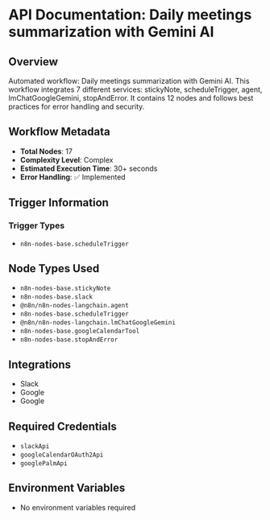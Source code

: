 # API Documentation: Daily meetings summarization with Gemini AI

## Overview
Automated workflow: Daily meetings summarization with Gemini AI. This workflow integrates 7 different services: stickyNote, scheduleTrigger, agent, lmChatGoogleGemini, stopAndError. It contains 12 nodes and follows best practices for error handling and security.

## Workflow Metadata
- **Total Nodes**: 17
- **Complexity Level**: Complex
- **Estimated Execution Time**: 30+ seconds
- **Error Handling**: ✅ Implemented

## Trigger Information
### Trigger Types
- `n8n-nodes-base.scheduleTrigger`

## Node Types Used
- `n8n-nodes-base.stickyNote`
- `n8n-nodes-base.slack`
- `@n8n/n8n-nodes-langchain.agent`
- `n8n-nodes-base.scheduleTrigger`
- `@n8n/n8n-nodes-langchain.lmChatGoogleGemini`
- `n8n-nodes-base.googleCalendarTool`
- `n8n-nodes-base.stopAndError`

## Integrations
- Slack
- Google
- Google

## Required Credentials
- `slackApi`
- `googleCalendarOAuth2Api`
- `googlePalmApi`

## Environment Variables
- No environment variables required
